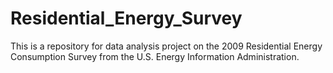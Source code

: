 # Residential_Energy_Survey

This is a repository for data analysis project on the 2009 Residential Energy Consumption Survey from the U.S. Energy Information Administration. 
